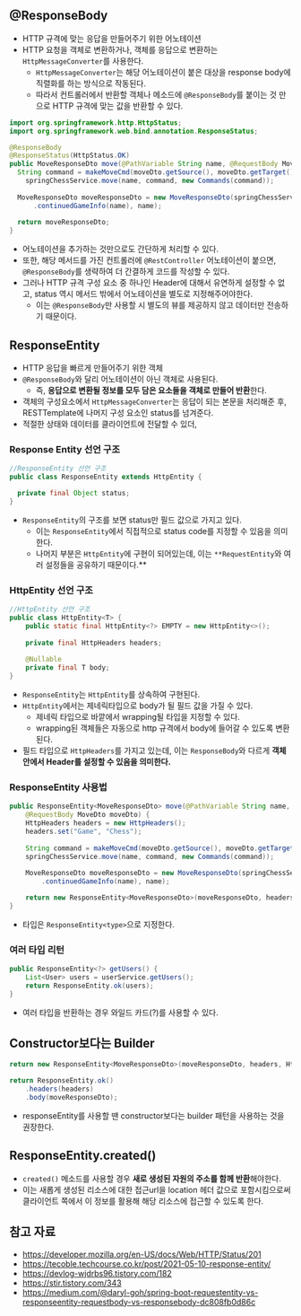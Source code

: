 ## @ResponseBody

- HTTP 규격에 맞는 응답을 만들어주기 위한 어노테이션
- HTTP 요청을 객체로 변환하거나, 객체를 응답으로 변환하는 `HttpMessageConverter`를 사용한다.
    - `HttpMessageConverter`는 해당 어노테이션이 붙은 대상을 response body에 직렬화를 하는 방식으로 작동된다.
    - 따라서 컨트롤러에서 반환할 객체나 메소드에 `@ResponseBody`를 붙이는 것 만으로 HTTP 규격에 맞는 값을 반환할 수 있다.

```java
import org.springframework.http.HttpStatus;
import org.springframework.web.bind.annotation.ResponseStatus;

@ResponseBody
@ResponseStatus(HttpStatus.OK)
public MoveResponseDto move(@PathVariable String name, @RequestBody MoveDto moveDto) {
  String command = makeMoveCmd(moveDto.getSource(), moveDto.getTarget());
    springChessService.move(name, command, new Commands(command));
    
  MoveResponseDto moveResponseDto = new MoveResponseDto(springChessService
      .continuedGameInfo(name), name);
      
  return moveResponseDto;
}
```

- 어노테이션을 추가하는 것만으로도 간단하게 처리할 수 있다.
- 또한, 해당 메서드를 가진 컨트롤러에 `@RestController` 어노테이션이 붙으면, `@ResponseBody`를 생략하여 더 간결하게 코드를 작성할 수 있다.
- 그러나 HTTP 규격 구성 요소 중 하나인 Header에 대해서 유연하게 설정할 수 없고, status 역시 메서드 밖에서 어노테이션을 별도로 지정해주어야한다.
    - 이는 `@ResponseBody`만 사용할 시 별도의 뷰를 제공하지 않고 데이터만 전송하기 때문이다.

## ResponseEntity

- HTTP 응답을 빠르게 만들어주기 위한 객체
- `@ResponseBody`와 달리 어노테이션이 아닌 객체로 사용된다.
    - 즉, **응답으로 변환될 정보를 모두 담은 요소들을 객체로 만들어 반환**한다.
- 객체의 구성요소에서 `HttpMessageConverter`는 응답이 되는 본문을 처리해준 후, RESTTemplate에 나머지 구성 요소인 status를 넘겨준다.
- 적절한 상태와 데이터를 클라이언트에 전달할 수 있더,

### Response Entity 선언 구조

```java
//ResponseEntity 선언 구조
public class ResponseEntity extends HttpEntity {

  private final Object status;
}
```

- `ResponseEntity`의 구조를 보면 status만 필드 값으로 가지고 있다.
    - 이는 `ResponseEntity`에서 직접적으로 status code를 지정할 수 있음을 의미한다.
    - 나머지 부분은 `HttpEntity`에 구현이 되어있는데, 이는 `**RequestEntity`와 여러 설정들을 공유하기 때문이다.**

### HttpEntity 선언 구조

```java
//HttpEntity 선언 구조
public class HttpEntity<T> {
    public static final HttpEntity<?> EMPTY = new HttpEntity<>();
  
    private final HttpHeaders headers;
  
    @Nullable
    private final T body;
}
```

- `ResponseEntity`는 `HttpEntity`를 상속하여 구현된다.
- `HttpEntity`에서는 제네릭타입으로 body가 될 필드 값을 가질 수 있다.
    - 제네릭 타입으로 바깥에서 wrapping될 타입을 지정할 수 있다.
    - wrapping된 객체들은 자동으로 http 규격에서 body에 들어갈 수 있도록 변환된다.
- 필드 타입으로 `HttpHeaders`를 가지고 있는데, 이는 `ResponseBody`와 다르게 **객체 안에서 Header를 설정할 수 있음을 의미한다.**

### ResponseEntity 사용법

```java
public ResponseEntity<MoveResponseDto> move(@PathVariable String name,
    @RequestBody MoveDto moveDto) {
    HttpHeaders headers = new HttpHeaders();
    headers.set("Game", "Chess");
    
    String command = makeMoveCmd(moveDto.getSource(), moveDto.getTarget());
    springChessService.move(name, command, new Commands(command));
    
    MoveResponseDto moveResponseDto = new MoveResponseDto(springChessService
        .continuedGameInfo(name), name);

    return new ResponseEntity<MoveResponseDto>(moveResponseDto, headers, HttpStatus.valueOf(200)); // ResponseEntity를 활용한 응답 생성
}
```

- 타입은 `ResponseEntity<type>`으로 지정한다.

### 여러 타입 리턴

```java
public ResponseEntity<?> getUsers() {
    List<User> users = userService.getUsers();
    return ResponseEntity.ok(users);
}
```

- 여러 타입을 반환하는 경우 와일드 카드(?)를 사용할 수 있다.

## Constructor보다는 Builder

```java
return new ResponseEntity<MoveResponseDto>(moveResponseDto, headers, HttpStatus.valueOf(200));

return ResponseEntity.ok()
    .headers(headers)
    .body(moveResponseDto);
```

- responseEntity를 사용할 땐 constructor보다는 builder 패턴을 사용하는 것을 권장한다.

## ResponseEntity.created()

- `created()` 메소드를 사용할 경우 **새로 생성된 자원의 주소를 함께 반환**해야한다.
- 이는 새롭게 생성된 리소스에 대한 접근url을 location 헤더 값으로 포함시킴으로써 클라이언트 쪽에서 이 정보를 활용해 해당 리소스에 접근할 수 있도록 한다.

## 참고 자료

- https://developer.mozilla.org/en-US/docs/Web/HTTP/Status/201
- https://tecoble.techcourse.co.kr/post/2021-05-10-response-entity/
- https://devlog-wjdrbs96.tistory.com/182
- https://stir.tistory.com/343
- https://medium.com/@daryl-goh/spring-boot-requestentity-vs-responseentity-requestbody-vs-responsebody-dc808fb0d86c